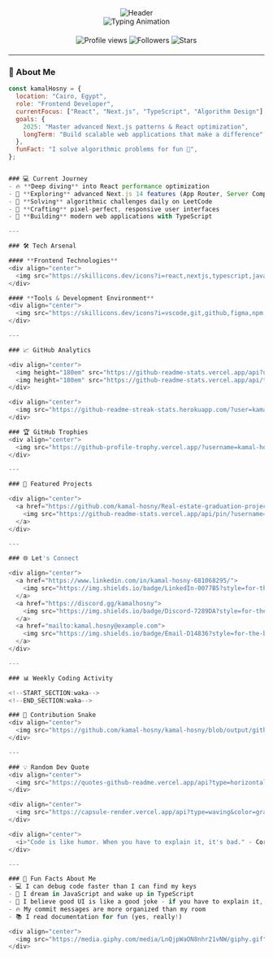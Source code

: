 <!-- Enhanced Profile Header -->
<div align="center">
  <img src="https://capsule-render.vercel.app/api?type=waving&color=gradient&customColorList=12&height=200&section=header&text=Kamal%20Hosny&fontSize=50&fontColor=ffffff&animation=fadeIn&fontAlignY=35" alt="Header"/>
</div>

<div align="center">
  <img src="https://readme-typing-svg.herokuapp.com?font=Fira+Code&weight=500&size=28&pause=1000&color=318CE7&center=true&vCenter=true&width=600&lines=Frontend+Developer;React+%26+Next.js+Enthusiast;Algorithm+Problem+Solver;Building+Modern+Web+Experiences" alt="Typing Animation"/>
</div>

<!-- Profile Views and Stats Badges -->
<div align="center" style="margin: 20px 0;">
  <img src="https://komarev.com/ghpvc/?username=kamal-hosny&label=Profile%20views&color=318CE7&style=for-the-badge" alt="Profile views" />
  <img src="https://custom-icon-badges.herokuapp.com/github/followers/kamal-hosny?color=318CE7&labelColor=1a1a1a&style=for-the-badge&logo=person-add&label=Followers&logoColor=white" alt="Followers"/>
  <img src="https://custom-icon-badges.herokuapp.com/badge/dynamic/json?logo=star&color=318CE7&labelColor=1a1a1a&label=Stars&style=for-the-badge&query=%24.stars&url=https://api.github-star-counter.workers.dev/user/kamal-hosny" alt="Stars"/>
</div>

---

### 🚀 About Me

```javascript
const kamalHosny = {
  location: "Cairo, Egypt",
  role: "Frontend Developer",
  currentFocus: ["React", "Next.js", "TypeScript", "Algorithm Design"],
  goals: {
    2025: "Master advanced Next.js patterns & React optimization",
    longTerm: "Build scalable web applications that make a difference",
  },
  funFact: "I solve algorithmic problems for fun 🚀",
};


### 💻 Current Journey
- 🔥 **Deep diving** into React performance optimization
- 🌟 **Exploring** advanced Next.js 14 features (App Router, Server Components)
- 🧠 **Solving** algorithmic challenges daily on LeetCode
- 🎨 **Crafting** pixel-perfect, responsive user interfaces
- 📱 **Building** modern web applications with TypeScript

---

### 🛠️ Tech Arsenal

#### **Frontend Technologies**
<div align="center">
  <img src="https://skillicons.dev/icons?i=react,nextjs,typescript,javascript,tailwind,sass,html,css" alt="Frontend Technologies"/>
</div>

#### **Tools & Development Environment**
<div align="center">
  <img src="https://skillicons.dev/icons?i=vscode,git,github,figma,npm,nodejs,vercel" alt="Development Tools"/>
</div>

---

### 📈 GitHub Analytics

<div align="center">
  <img height="180em" src="https://github-readme-stats.vercel.app/api?username=kamal-hosny&show_icons=true&theme=tokyonight&include_all_commits=true&count_private=true&hide_border=true&bg_color=0d1117"/>
  <img height="180em" src="https://github-readme-stats.vercel.app/api/top-langs/?username=kamal-hosny&layout=compact&langs_count=8&theme=tokyonight&hide_border=true&bg_color=0d1117"/>
</div>

<div align="center">
  <img src="https://github-readme-streak-stats.herokuapp.com/?user=kamal-hosny&theme=tokyonight&hide_border=true&background=0d1117" alt="GitHub Streak"/>
</div>

### 🏆 GitHub Trophies
<div align="center">
  <img src="https://github-profile-trophy.vercel.app/?username=kamal-hosny&theme=tokyonight&no-frame=true&no-bg=true&row=1&column=7" alt="GitHub Trophies"/>
</div>

---

### 🌟 Featured Projects

<div align="center">
  <a href="https://github.com/kamal-hosny/Real-estate-graduation-project">
    <img src="https://github-readme-stats.vercel.app/api/pin/?username=kamal-hosny&repo=Real-estate-graduation-project&theme=tokyonight&hide_border=true&bg_color=0d1117" alt="Real Estate Project"/>
  </a>
</div>

---

### 🌐 Let's Connect

<div align="center">
  <a href="https://www.linkedin.com/in/kamal-hosny-681068295/">
    <img src="https://img.shields.io/badge/LinkedIn-0077B5?style=for-the-badge&logo=linkedin&logoColor=white&labelColor=0077B5" alt="LinkedIn"/>
  </a>
  <a href="https://discord.gg/kamalhosny">
    <img src="https://img.shields.io/badge/Discord-7289DA?style=for-the-badge&logo=discord&logoColor=white&labelColor=7289DA" alt="Discord"/>
  </a>
  <a href="mailto:kamal.hosny@example.com">
    <img src="https://img.shields.io/badge/Email-D14836?style=for-the-badge&logo=gmail&logoColor=white&labelColor=D14836" alt="Email"/>
  </a>
</div>

---

### 📊 Weekly Coding Activity

<!--START_SECTION:waka-->
<!--END_SECTION:waka-->

### 🐍 Contribution Snake
<div align="center">
  <img src="https://github.com/kamal-hosny/kamal-hosny/blob/output/github-contribution-grid-snake.svg" alt="Snake animation" />
</div>

---

### 💡 Random Dev Quote
<div align="center">
  <img src="https://quotes-github-readme.vercel.app/api?type=horizontal&theme=tokyonight" alt="Random Dev Quote"/>
</div>

<div align="center">
  <img src="https://capsule-render.vercel.app/api?type=waving&color=gradient&customColorList=12&height=100&section=footer" alt="Footer"/>
</div>

<div align="center">
  <i>"Code is like humor. When you have to explain it, it's bad." - Cory House</i>
</div>

---

### 🎯 Fun Facts About Me
- 💻 I can debug code faster than I can find my keys
- 🚀 I dream in JavaScript and wake up in TypeScript
- 🎨 I believe good UI is like a good joke - if you have to explain it, it's not that good
- 🔥 My commit messages are more organized than my room
- 📚 I read documentation for fun (yes, really!)

<div align="center">
  <img src="https://media.giphy.com/media/LnQjpWaON8nhr21vNW/giphy.gif" width="60"> <em><b>I love connecting with different people</b> so if you want to say <b>hi, I'll be happy to meet you more!</b> 😊</em>
</div>

